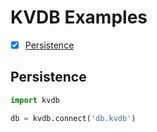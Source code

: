 # KVDB Examples

- [x] [Persistence](./persistence.py)


## Persistence

```python
import kvdb

db = kvdb.connect('db.kvdb')

```